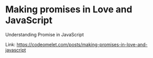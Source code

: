 # Making promises in Love and JavaScript

Understanding Promise in JavaScript

Link: https://codeomelet.com/posts/making-promises-in-love-and-javascript
